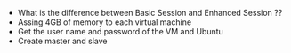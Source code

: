 -   What is the difference between Basic Session and Enhanced Session ??
-   Assing 4GB of memory to each virtual machine
-   Get the user name and password of the VM and Ubuntu
-   Create master and slave
